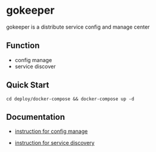 # gokeeper

gokeeper is a distribute service config and manage center

## Function

- config manage
- service discover

## Quick Start

```
cd deploy/docker-compose && docker-compose up -d
```

## Documentation

- [instruction for config manage](docs/config_instruction.md)

- [instruction for service discovery](docs/service_instruction.md)




